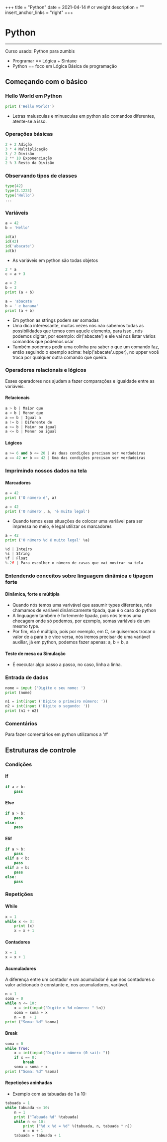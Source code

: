 +++
title = "Python"
date = 2021-04-14 # or weight 
description = ""
insert_anchor_links = "right"
+++

# Python
---------------------------------------------
Curso usado: Python para zumbis

- Programar == Lógica + Sintaxe
- Python == foco em Lógica Básica de programação

## Começando com o básico
### Hello World em Python
~~~python
print ('Hello World!')
~~~
- Letras maiusculas e minusculas em python são comandos diferentes, atente-se a isso.
### Operações básicas
~~~python
2 + 2 Adição
3 * 4 Multiplicação
3 / 2 Divisão
2 ** 10 Exponenciação
2 % 3 Resto da Divisão
~~~
### Observando tipos de classes
~~~python
type(42)
type(3.1223)
type('Hello')
...
~~~
### Variáveis
~~~python
a = 42
b = 'Hello'
~~~
~~~python
id(a)
id(42)
id('abacate')
id(b)
~~~
- As variáveis em python são todas objetos
~~~python
2 * a
c = a + 3
~~~
~~~python
a = 2
b = 3
print (a + b)
~~~
~~~python
a = 'abacate'
b = ' e banana'
print (a + b)
~~~
- Em python as strings podem ser somadas
- Uma dica interessante, muitas vezes nós não sabemos todas as possibilidades que temos com aquele elemento, para isso , nós podemos digitar, por exemplo: dir('abacate') e ele vai nos listar vários comandos que podemos usar
- Também podemos pedir uma colinha pra saber o que um comando faz, então seguindo o exemplo acima: help('abacate'.upper), no upper você troca por qualquer outra comando que queira.
### Operadores relacionais e lógicos
Esses operadores nos ajudam a fazer comparações e igualdade entre as variáveis.
#### Relacionais
~~~python
a > b | Maior que
a < b | Menor que
a == b | Igual a
a != b | Diferente de
a >= b | Maior ou igual
a <= b | Menor ou igual
~~~
#### Lógicos
~~~python
a >= 6 and b <= 20 | As duas condições precisam ser verdadeiras
a == 42 or b == 42 | Uma das condições precisam ser verdadeiras
~~~
### Imprimindo nossos dados na tela
#### Marcadores
~~~python
a = 42
print ('O número é', a)
~~~
~~~python
a = 42
print ('O número', a, 'é muito legal')
~~~
- Quando temos essa situações de colocar uma variável para ser impressa no meio, é legal utilizar os marcadores
~~~python
a = 42
print ('O número %d é muito legal' %a)
~~~
~~~python
%d | Inteiro
%s | String
%f | Float
%.2f | Para escolher o número de casas que vai mostrar na tela
~~~
### Entendendo conceitos sobre linguagem dinâmica e tipagem forte
#### Dinâmica, forte e múltipla
- Quando nós temos uma varivável que assumir types diferentes, nós chamamos de variável dinâmicamente tipada, que é o caso do python
- A linguagem também é fortemente tipada, pois nós temos uma checagem onde só podemos, por ezxmplo, somas variáveis de um mesmo type.
- Por fim, ela é múltipla, pois por exemplo, em C, se quisermos trocar o valor de a para b e vice versa, nós iremos precisar de uma variável auxiliar, já em python, podemos fazer apenas: a, b = b, a
#### Teste de mesa ou Simulação
- É executar algo passo a passo, no caso, linha a linha.
### Entrada de dados
~~~python
nome = input ('Digite o seu nome: ')
print (nome)
~~~
~~~python
n1 = int(input ('Digite o primeiro número: '))
n2 = int(input ('Digite o segundo: '))
print (n1 + n2)
~~~
### Comentários
Para fazer comentários em python utilizamos a '#'
## Estruturas de controle
### Condições
#### If
~~~python
if a > b:
    pass
~~~
#### Else
~~~python
if a > b:
    pass
else:
    pass
~~~
#### Elif
~~~python
if a > b:
    pass
elif a < b:
    pass
elif a = b:
    pass
else:
    pass
~~~
### Repetições
#### While
~~~python
x = 1
while x <= 3:
    print (x)
    x = x + 1
~~~
#### Contadores
~~~python
x = 1
x = x + 1
~~~
#### Acumuladores
A diferença entre um contador e um acumulador é que nos contadores o valor adicionado é constante e, nos acumuladores, variável.
~~~python
n = 1
soma = 0
while n <= 10:
    x = int(input("Digite o %d número: " %n))
    soma = soma + x
    n = n  + 1
print ("Soma: %d" %soma)
~~~
#### Break
~~~python
soma = 0
while True:
    x = int(input("Digite o número (0 sai): "))
    if x == 0:
        break
    soma = soma + x
print ("Soma: %d" %soma)
~~~
#### Repetições aninhadas
- Exemplo com as tabuadas de 1 a 10:
~~~python
tabuada = 1
while tabuada <= 10:
    n = 1
    print ("Tabuada %d" %tabuada)
    while n <= 10:
        print ("%d x %d = %d" %(tabuada, n, tabuada * n))
        n = n + 1
    tabuada = tabuada + 1
~~~